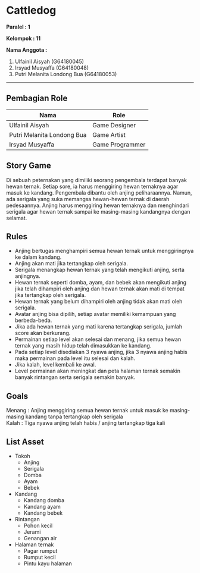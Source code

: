 # Cattledog

**Paralel : 1**  

**Kelompok : 11**   
  
**Nama Anggota :**
1. Ulfainil Aisyah              (G64180045)
2. Irsyad Musyaffa              (G64180048)
3. Putri Melanita Londong Bua	  (G64180053)

---

## Pembagian Role

| Nama | Role |
| ---- | ---- |
| Ulfainil Aisyah | Game Designer |
|	Putri Melanita Londong Bua | Game Artist |
|	Irsyad Musyaffa | Game Programmer |

## Story Game
Di sebuah peternakan yang dimiliki seorang pengembala terdapat banyak hewan ternak. Setiap sore, ia harus menggiring hewan ternaknya agar masuk ke kandang. Pengembala dibantu oleh anjing peliharaannya. Namun, ada serigala yang suka memangsa hewan-hewan ternak di daerah pedesaannya. Anjing harus menggiring hewan ternaknya dan menghindari serigala agar hewan ternak sampai ke masing-masing kandangnya dengan selamat.

## Rules
* Anjing bertugas menghampiri semua hewan ternak untuk menggiringnya ke dalam kandang.
* Anjing akan mati jika tertangkap oleh serigala.
* Serigala menangkap hewan ternak yang telah mengikuti anjing, serta anjingnya.
* Hewan ternak seperti domba, ayam, dan bebek akan mengikuti anjing jika telah dihampiri oleh anjing dan hewan ternak akan mati di tempat jika tertangkap oleh serigala.
* Hewan ternak yang belum dihampiri oleh anjing tidak akan mati oleh serigala.
* Avatar anjing bisa dipilih, setiap avatar memiliki kemampuan yang berbeda-beda.
* Jika ada hewan ternak yang mati karena tertangkap serigala, jumlah score akan berkurang.
* Permainan setiap level akan selesai dan menang, jika semua hewan ternak yang masih hidup telah dimasukkan ke kandang.
* Pada setiap level disediakan 3 nyawa anjing, jika 3 nyawa anjing habis maka permainan pada level itu selesai dan kalah.
* Jika kalah, level kembali ke awal.
* Level permainan akan meningkat dan peta halaman ternak semakin banyak rintangan serta serigala semakin banyak.

## Goals
Menang : Anjing menggiring semua hewan ternak untuk masuk ke masing-masing kandang tanpa tertangkap oleh serigala  
Kalah	: Tiga nyawa anjing telah habis / anjing tertangkap tiga kali

## List Asset
* Tokoh
  + Anjing
  + Serigala
  + Domba
  + Ayam
  + Bebek
* Kandang
  + Kandang domba
  + Kandang ayam
  + Kandang bebek
* Rintangan
  + Pohon kecil
  + Jerami
  + Genangan air
* Halaman ternak
  + Pagar rumput
  + Rumput kecil
  + Pintu kayu halaman

